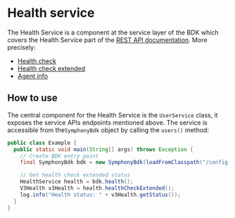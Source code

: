 # Health service
The Health Service is a component at the service layer of the BDK which covers the Health Service part of the [REST API documentation](https://developers.symphony.com/restapi/reference).
More precisely:
* [Health check](https://developers.symphony.com/restapi/reference/health-check-v3)
* [Health check extended](https://developers.symphony.com/restapi/reference/health-check-extended-v3)
* [Agent info](https://developers.symphony.com/restapi/reference/agent-info-v1)


## How to use
The central component for the Health Service is the `UserService` class, it exposes the service APIs endpoints mentioned above.
The service is accessible from the`SymphonyBdk` object by calling the `users()` method:

```java
public class Example {
  public static void main(String[] args) throws Exception {
    // Create BDK entry point
    final SymphonyBdk bdk = new SymphonyBdk(loadFromClasspath("/config.yaml"));

    // Get health check extended status
    HealthService health = bdk.health();
    V3Health v3Health = health.healthCheckExtended();
    log.info("Health status: " + v3Health.getStatus());
  }
}
